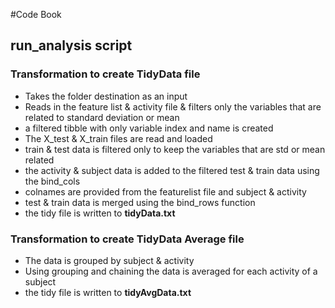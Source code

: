 #Code Book 

## run_analysis script

### Transformation to create TidyData file 
- Takes the folder destination as an input
- Reads in the feature list & activity file & filters only the variables that are related to standard deviation or mean 
- a filtered tibble with only variable index and name is created
- The X_test & X_train files are read and loaded 
- train & test data is filtered only to keep the variables that are std or mean related 
- the activity & subject data is added to the filtered test & train data using the bind_cols
- colnames are provided from the featurelist file and subject & activity 
- test & train data is merged using the bind_rows function 
- the tidy file is written to **tidyData.txt**


### Transformation to create TidyData Average file 
- The data is grouped by subject & activity
- Using grouping and chaining the data is averaged for each activity of a subject
- the tidy file is written to **tidyAvgData.txt**

